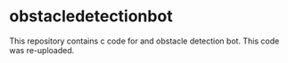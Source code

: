 # obstacledetectionbot
This repository contains c code for and obstacle detection bot. This code was re-uploaded.

